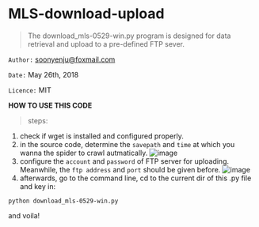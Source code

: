 # MLS-download-upload
>The download_mls-0529-win.py program is designed for data retrieval and upload to a pre-defined FTP sever.

`Author:` soonyenju@foxmail.com

`Date:` May 26th, 2018

`Licence:` MIT

**HOW TO USE THIS CODE**
>steps:
1. check if wget is installed and configured properly.
2. in the source code, determine the `savepath` and `time` at which you wanna the spider to crawl autmatically.
![image](5BE8602034B74219AE58133A3B3FDE49)
3. configure the `account` and `password` of FTP server for uploading. Meanwhile, the `ftp address` and `port` should be given before.
![image](C82854CB62AD4AB78E6AE961DE7760B9)
4. afterwards, go to the command line, cd to the current dir of this .py file and key in:
```
python download_mls-0529-win.py
```
and voila!

